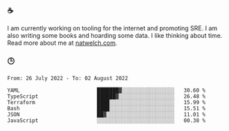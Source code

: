 ### ☕

I am currently working on tooling for the internet and promoting SRE. I am also writing some books and hoarding some data. I like thinking about time. Read more about me at [natwelch.com](https://natwelch.com).

### 🕒

<!--START_SECTION:waka-->

```text
From: 26 July 2022 - To: 02 August 2022

YAML                         ███████▓░░░░░░░░░░░░░░░░░   30.60 %
TypeScript                   ██████▓░░░░░░░░░░░░░░░░░░   26.48 %
Terraform                    ████░░░░░░░░░░░░░░░░░░░░░   15.99 %
Bash                         ████░░░░░░░░░░░░░░░░░░░░░   15.51 %
JSON                         ██▓░░░░░░░░░░░░░░░░░░░░░░   11.01 %
JavaScript                   ░░░░░░░░░░░░░░░░░░░░░░░░░   00.38 %
```

<!--END_SECTION:waka-->
